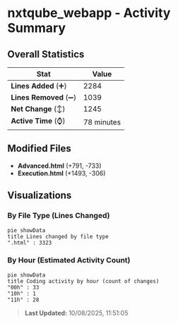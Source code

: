 # nxtqube_webapp - Activity Summary 

## Overall Statistics

| Stat                   | Value                                                             |
| ---------------------- | ----------------------------------------------------------------- |
| **Lines Added** (➕)   | 2284                                          |
| **Lines Removed** (➖) | 1039                                        |
| **Net Change** (↕)    | 1245                |
| **Active Time** (⌚)   | 78 minutes |


## Modified Files
- **Advanced.html** (+791, -733)
- **Execution.html** (+1493, -306)

## Visualizations

### By File Type (Lines Changed)

```mermaid
pie showData
title Lines changed by file type
".html" : 3323
```

### By Hour (Estimated Activity Count)

```mermaid
pie showData
title Coding activity by hour (count of changes)
"00h" : 33
"10h" : 1
"11h" : 28
```


> **Last Updated:** 10/08/2025, 11:51:05